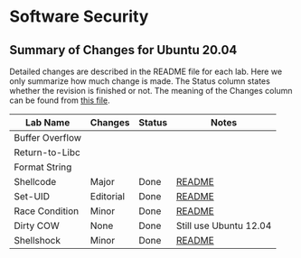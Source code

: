 # Software Security

## Summary of Changes for Ubuntu 20.04

Detailed changes are described in the README file for each lab.
Here we only summarize how much change is made. 
The Status column states whether the revision is finished or not.
The meaning of the Changes column can be found from 
[this file](../common-files/category_of_revision.md).

| Lab Name | Changes | Status |  Notes |
| ---      | ---  | ---   |  ---   |
| Buffer Overflow |   | |
| Return-to-Libc | |  |
| Format String | | |
| Shellcode | Major | Done | [README](Shellcode/README.md)
| Set-UID  | Editorial | Done | [README](Environment_Variable_and_SetUID/README.md)
| Race Condition | Minor | Done |[README](Race_Condition/README.md) |
| Dirty COW  | None | Done | Still use Ubuntu 12.04
| Shellshock | Minor | Done | [README](Shellshock/README.md)

